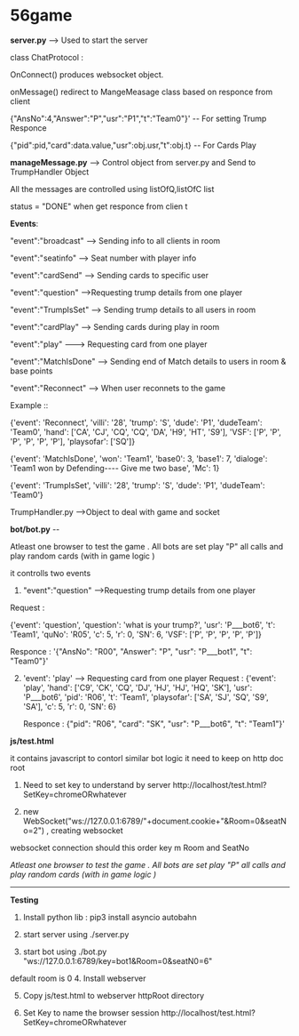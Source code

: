 # 56game

 **server.py**   --> Used to start the server 

class ChatProtocol :

OnConnect() produces websocket object.

onMessage() redirect to MangeMeasage class based on responce from client 

 {"AnsNo":4,"Answer":"P","usr":"P1","t":"Team0"}'  -- For setting Trump  Responce 
 
 
 {"pid":pid,"card":data.value,"usr":obj.usr,"t":obj.t} -- For Cards Play 
 
 
 
 
**manageMessage.py** --> Control object from server.py and Send to TrumpHandler Object 
 
 All the messages are controlled using listOfQ,listOfC list
 
 status = "DONE" when get responce from clien t
 
 
 **Events**:
 
 "event":"broadcast" --> Sending info to all clients in room     

"event":"seatinfo" --> Seat number with player info 
 
 
 "event":"cardSend" --> Sending cards  to specific user   
 
 
 "event":"question" -->Requesting trump details from one player   
 
 "event":"TrumpIsSet" --> Sending trump details to all users in room 
 
 "event":"cardPlay" --> Sending cards during play in room 
 
 "event":"play"   ---> Requesting card from one player 
 
 "event":"MatchIsDone" --> Sending end of Match details to users in room & base points 
 
 "event":"Reconnect" --> When user reconnets to the game 
 
 Example ::
 
 {'event': 'Reconnect', 'villi': '28', 'trump': 'S', 'dude': 'P1', 'dudeTeam': 'Team0', 'hand': ['CA', 'CJ', 'CQ', 'CQ', 'DA', 'H9', 'HT', 'S9'], 'VSF': ['P', 'P', 'P', 'P', 'P', 'P'], 'playsofar': ['SQ']}
 
 {'event': 'MatchIsDone', 'won': 'Team1', 'base0': 3, 'base1': 7, 'dialoge': 'Team1 won by Defending---- Give me two base', 'Mc': 1}

{'event': 'TrumpIsSet', 'villi': '28', 'trump': 'S', 'dude': 'P1', 'dudeTeam': 'Team0'}



TrumpHandler.py -->Object to deal with game and socket 

**bot/bot.py** --

 Atleast one browser to test the game . All bots are set play "P" all calls and play random cards (with in game logic )

it controlls two events 
 
 
1.  "event":"question" -->Requesting trump details from one player 
 
 Request : 

{'event': 'question', 'question': 'what is your trump?', 'usr': 'P___bot6', 't': 'Team1', 'quNo': 'R05', 'c': 5, 'r': 0, 'SN': 6, 'VSF': ['P', 'P', 'P', 'P', 'P']}


Responce :
'{"AnsNo": "R00", "Answer": "P", "usr": "P___bot1", "t": "Team0"}'


2. 'event': 'play' --> Requesting card from one player 
   Request : 
{'event': 'play', 'hand': ['C9', 'CK', 'CQ', 'DJ', 'HJ', 'HJ', 'HQ', 'SK'], 'usr': 'P___bot6', 'pid': 'R06', 't': 'Team1', 'playsofar': ['SA', 'SJ', 'SQ', 'S9', 'SA'], 'c': 5, 'r': 0, 'SN': 6}


   Responce :
{"pid": "R06", "card": "SK", "usr": "P___bot6", "t": "Team1"}'


**js/test.html**

it contains javascript to contorl similar bot logic 
it need to keep on http doc root 

1. Need to set key to understand by server 
   http://localhost/test.html?SetKey=chromeORwhatever
 
 2. new WebSocket("ws://127.0.0.1:6789/"+document.cookie+"&Room=0&seatNo=2") , creating websocket 
 
 websocket connection should this order key m  Room and SeatNo
 
 *Atleast one browser to test the game . All bots are set play "P" all calls and play random cards (with in game logic )*

 
_________________________________________________________________________________________________

**Testing**

1. Install python lib : 
 pip3 install asyncio autobahn
 
2. start server using
./server.py

3. start bot using 
 ./bot.py  "ws://127.0.0.1:6789/key=bot1&Room=0&seatN0=6"

 default room is 0
4. Install webserver 
 
5. Copy js/test.html to webserver httpRoot directory

6. Set Key to name the browser session
http://localhost/test.html?SetKey=chromeORwhatever
 
 
 

